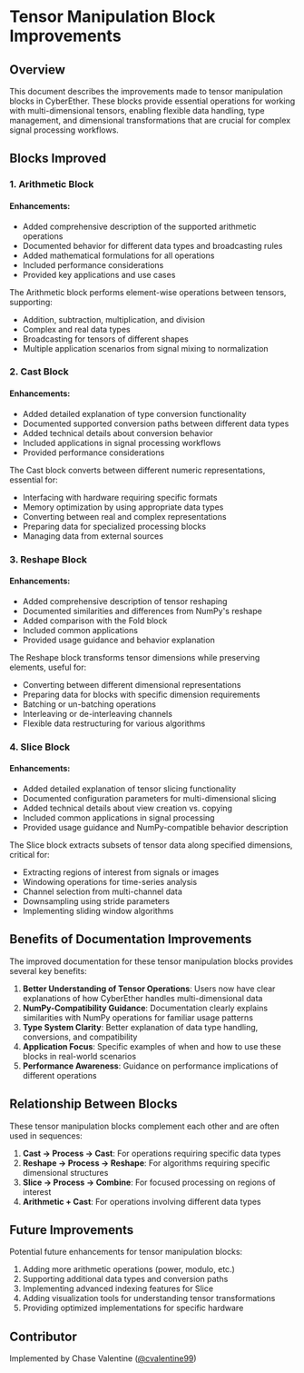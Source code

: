 # Tensor Manipulation Block Improvements

## Overview

This document describes the improvements made to tensor manipulation blocks in CyberEther. These blocks provide essential operations for working with multi-dimensional tensors, enabling flexible data handling, type management, and dimensional transformations that are crucial for complex signal processing workflows.

## Blocks Improved

### 1. Arithmetic Block

#### Enhancements:
- Added comprehensive description of the supported arithmetic operations
- Documented behavior for different data types and broadcasting rules
- Added mathematical formulations for all operations
- Included performance considerations
- Provided key applications and use cases

The Arithmetic block performs element-wise operations between tensors, supporting:
- Addition, subtraction, multiplication, and division
- Complex and real data types
- Broadcasting for tensors of different shapes
- Multiple application scenarios from signal mixing to normalization

### 2. Cast Block

#### Enhancements:
- Added detailed explanation of type conversion functionality
- Documented supported conversion paths between different data types
- Added technical details about conversion behavior
- Included applications in signal processing workflows
- Provided performance considerations

The Cast block converts between different numeric representations, essential for:
- Interfacing with hardware requiring specific formats
- Memory optimization by using appropriate data types
- Converting between real and complex representations
- Preparing data for specialized processing blocks
- Managing data from external sources

### 3. Reshape Block

#### Enhancements:
- Added comprehensive description of tensor reshaping
- Documented similarities and differences from NumPy's reshape
- Added comparison with the Fold block
- Included common applications
- Provided usage guidance and behavior explanation

The Reshape block transforms tensor dimensions while preserving elements, useful for:
- Converting between different dimensional representations
- Preparing data for blocks with specific dimension requirements
- Batching or un-batching operations
- Interleaving or de-interleaving channels
- Flexible data restructuring for various algorithms

### 4. Slice Block

#### Enhancements:
- Added detailed explanation of tensor slicing functionality
- Documented configuration parameters for multi-dimensional slicing
- Added technical details about view creation vs. copying
- Included common applications in signal processing
- Provided usage guidance and NumPy-compatible behavior description

The Slice block extracts subsets of tensor data along specified dimensions, critical for:
- Extracting regions of interest from signals or images
- Windowing operations for time-series analysis
- Channel selection from multi-channel data
- Downsampling using stride parameters
- Implementing sliding window algorithms

## Benefits of Documentation Improvements

The improved documentation for these tensor manipulation blocks provides several key benefits:

1. **Better Understanding of Tensor Operations**: Users now have clear explanations of how CyberEther handles multi-dimensional data
2. **NumPy-Compatibility Guidance**: Documentation clearly explains similarities with NumPy operations for familiar usage patterns
3. **Type System Clarity**: Better explanation of data type handling, conversions, and compatibility
4. **Application Focus**: Specific examples of when and how to use these blocks in real-world scenarios
5. **Performance Awareness**: Guidance on performance implications of different operations

## Relationship Between Blocks

These tensor manipulation blocks complement each other and are often used in sequences:

1. **Cast → Process → Cast**: For operations requiring specific data types
2. **Reshape → Process → Reshape**: For algorithms requiring specific dimensional structures
3. **Slice → Process → Combine**: For focused processing on regions of interest
4. **Arithmetic + Cast**: For operations involving different data types

## Future Improvements

Potential future enhancements for tensor manipulation blocks:

1. Adding more arithmetic operations (power, modulo, etc.)
2. Supporting additional data types and conversion paths
3. Implementing advanced indexing features for Slice
4. Adding visualization tools for understanding tensor transformations
5. Providing optimized implementations for specific hardware

## Contributor

Implemented by Chase Valentine ([@cvalentine99](https://github.com/cvalentine99))